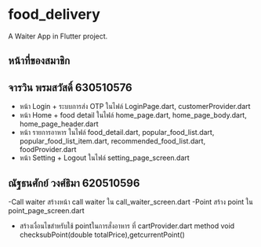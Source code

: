 # food_delivery

A Waiter App in Flutter project.

## หน้าที่ของสมาชิก

## จารวิน พรมสวัสดิ์ 630510576
- หน้า Login + ระบบการส่ง OTP ในไฟล์ LoginPage.dart, customerProvider.dart
- หน้า Home + food detail ในไฟล์ home_page.dart, home_page_body.dart, home_page_header.dart
- หน้า รายการอาหาร ในไฟล์ food_detail.dart, popular_food_list.dart, popular_food_list_item.dart, recommended_food_list.dart, foodProvider.dart
- หน้า Setting + Logout ในไฟล์ setting_page_screen.dart

## ณัฐธนศักย์ วงศ์ธิมา 620510596
-Call waiter สร้างหน้า call waiter ใน call_waiter_screen.dart
-Point สร้าง point ใน point_page_screen.dart
- สร้างเงื่อนไขสำหรับใช้ pointในการสั่งอาหาร ที่ cartProvider.dart method void checksubPoint(double totalPrice),getcurrentPoint()